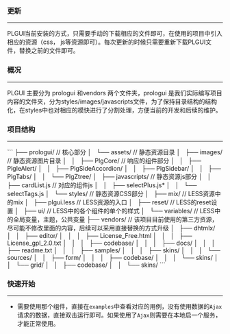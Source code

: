 ### 更新
<hr />
PLGUI当前安装的方式，只需要手动的下载相应的文件即可，在使用的项目中引入相应的资源（css， js等资源即可）。每次更新的时候只需要重新下载PLGUI文件，替换之前的文件即可。

### 概况
<hr />

PLGUI 主要分为 prologui 和vendors 两个文件夹，prologui 是我们实际编写项目内容的文件夹，分为styles/images/javascripts文件，为了保持目录结构的结构化，在styles中也对相应的模快进行了分割处理，方便当前的开发和后续的维护。


### 项目结构

<hr />
```
├── prologui/                           // 核心部分
│   └── assets/                         // 静态资源目录
│       ├── images/                     // 静态资源图片目录
│       │   ├── PlgCore/                // 响应的组件部分
│       │   ├── PlgIeAlert/
│       │   ├── PlgSideAccordion/
│       │   ├── PlgSidebar/
│       │   ├── PlgTabs/
│       │   └── PlgZtree/
│       ├── javascripts/                // 静态资源js部分 
│       │   ├── cardList.js             // 对应的组件js
│       │   ├── selectPlus.js*
│       │   └── selectTags.js
│       └── styles/                     // 静态资源CSS部分
│           ├── mix/                    // LESS资源中的mix
│           ├── plgui.less              // LESS资源的入口
│           ├── reset/                  // LESS的reset设置
│           ├── ui/                     // LESS中的各个组件的单个的样式
│           └── variables/              // LESS中的全局变量，主题，公共变量
├── vendors/                            // 该项目目前使用的第三方资源，尽可能不修改里面的内容，后续可以采用直接替换的方式升级
│   ├── dhtmlx/
│   │   ├── editor/
│   │   │   ├── License_Free.html
│   │   │   ├── License_gpl_2.0.txt
│   │   │   ├── codebase/
│   │   │   ├── docs/
│   │   │   ├── readme.txt
│   │   │   ├── samples/
│   │   │   ├── skins/
│   │   │   └── sources/
│   │   ├── form/
│   │   │   ├── codebase/
│   │   │   └── skins/
│   │   └── grid/
│   │       ├── codebase/
│   │       └── skins/
```

### 快速开始

<hr />

- 需要使用那个组件，直接在`examples`中查看对应的用例，没有使用数据的`Ajax`请求的数据，直接双击运行即可。如果使用了`Ajax`则需要在本地启一个服务，才能正常使用。

